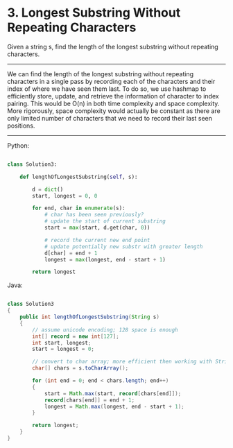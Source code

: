 # 3. Longest Substring Without Repeating Characters

Given a string s, find the length of the longest substring without repeating
characters.

---

We can find the length of the longest substring without repeating characters in
a single pass by recording each of the characters and their index of where we
have seen them last. To do so, we use hashmap to efficiently store, update, and
retrieve the information of character to index pairing. This would be O(n) in
both time complexity and space complexity. More rigorously, space complexity
would actually be constant as there are only limited number of characters that
we need to record their last seen positions.

---

Python:

```python

class Solution3:

    def lengthOfLongestSubstring(self, s):

        d = dict()
        start, longest = 0, 0

        for end, char in enumerate(s):
            # char has been seen previously? 
            # update the start of current substring
            start = max(start, d.get(char, 0))

            # record the current new end point
            # update potentially new substr with greater length
            d[char] = end + 1
            longest = max(longest, end - start + 1)

        return longest
```

Java:

```java

class Solution3
{
    public int lengthOfLongestSubstring(String s)
    {
        // assume unicode encoding; 128 space is enough
        int[] record = new int[127];
        int start, longest;
        start = longest = 0;

        // convert to char array; more efficient then working with String object
        char[] chars = s.toCharArray();

        for (int end = 0; end < chars.length; end++)
        {
            start = Math.max(start, record[chars[end]]);
            record[chars[end]] = end + 1;
            longest = Math.max(longest, end - start + 1);
        }

        return longest;
    }
}
```
